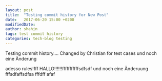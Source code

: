 ```yaml
---
layout: post
title:  "Testing commit history for New Post"
date:   2017-06-20 15:00 +0200
modifiedDate: 
author: shahin
tags: test commit history
categories: tech-blog testing
---
```

Testing commit history.... Changed by Christian for test cases und noch eine Änderung

adesso rules!fff
HALLO!!!!!!fffffffffffsdfsdf
und noch eine Änderuung
fffsdfaffsdfsa
fffdff
afaf


